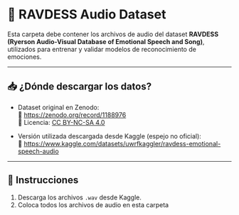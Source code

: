 # 🎵 RAVDESS Audio Dataset

Esta carpeta debe contener los archivos de audio del dataset **RAVDESS (Ryerson Audio-Visual Database of Emotional Speech and Song)**, utilizados para entrenar y validar modelos de reconocimiento de emociones.

---

## 📥 ¿Dónde descargar los datos?

- Dataset original en Zenodo:  
  🔗 https://zenodo.org/record/1188976  
  📄 Licencia: [CC BY-NC-SA 4.0](https://creativecommons.org/licenses/by-nc-sa/4.0/)

- Versión utilizada descargada desde Kaggle (espejo no oficial):  
  🔗 https://www.kaggle.com/datasets/uwrfkaggler/ravdess-emotional-speech-audio

---

## 📂 Instrucciones

1. Descarga los archivos `.wav` desde Kaggle.
2. Coloca todos los archivos de audio en esta carpeta
